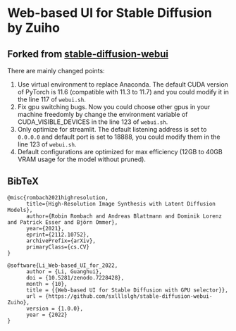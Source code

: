 # Web-based UI for Stable Diffusion by Zuiho

## Forked from [stable-diffusion-webui](https://github.com/sd-webui/stable-diffusion-webui)

There are mainly changed points:

1. Use virtual environment to replace Anaconda. The default CUDA version of PyTorch is 11.6 (compatible with 11.3 to 11.7) and you could modify it in the line 117 of `webui.sh`.
2. Fix gpu switching bugs. Now you could choose other gpus in your machine freedomly by change the environment variable of CUDA_VISIBLE_DEVICES in the line 123 of `webui.sh`.
3. Only optimize for streamlit. The default listening address is set to `0.0.0.0` and default port is set to 18888, you could modify them in the line 123 of `webui.sh`.
4. Default configurations are optimized for max efficiency (12GB to 40GB VRAM usage for the model without pruned).


## BibTeX

```
@misc{rombach2021highresolution,
      title={High-Resolution Image Synthesis with Latent Diffusion Models}, 
      author={Robin Rombach and Andreas Blattmann and Dominik Lorenz and Patrick Esser and Björn Ommer},
      year={2021},
      eprint={2112.10752},
      archivePrefix={arXiv},
      primaryClass={cs.CV}
}

@software{Li_Web-based_UI_for_2022,
      author = {Li, Guanghui},
      doi = {10.5281/zenodo.7228428},
      month = {10},
      title = {{Web-based UI for Stable Diffusion with GPU selector}},
      url = {https://github.com/sxlllslgh/stable-diffusion-webui-Zuiho},
      version = {1.0.0},
      year = {2022}
}
```

